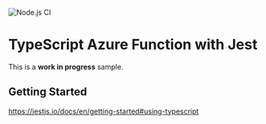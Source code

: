 ![Node.js CI](https://github.com/mcollier/azure-function-typescript-jest-sample/workflows/Node.js%20CI/badge.svg?branch=master)

# TypeScript Azure Function with Jest

This is a __work in progress__ sample.

## Getting Started
https://jestjs.io/docs/en/getting-started#using-typescript
